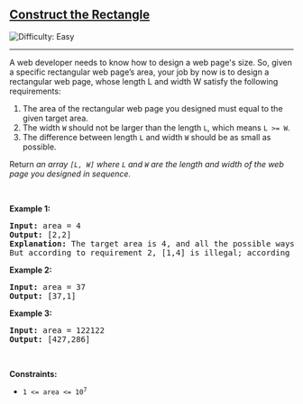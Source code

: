 <h2><a href="https://leetcode.com/problems/construct-the-rectangle">Construct the Rectangle</a></h2> <img src='https://img.shields.io/badge/Difficulty-Easy-brightgreen' alt='Difficulty: Easy' /><hr><p>A web developer needs to know how to design a web page&#39;s size. So, given a specific rectangular web page&rsquo;s area, your job by now is to design a rectangular web page, whose length L and width W satisfy the following requirements:</p>

<ol>
	<li>The area of the rectangular web page you designed must equal to the given target area.</li>
	<li>The width <code>W</code> should not be larger than the length <code>L</code>, which means <code>L &gt;= W</code>.</li>
	<li>The difference between length <code>L</code> and width <code>W</code> should be as small as possible.</li>
</ol>

<p>Return <em>an array <code>[L, W]</code> where <code>L</code> and <code>W</code> are the length and width of the&nbsp;web page you designed in sequence.</em></p>

<p>&nbsp;</p>
<p><strong class="example">Example 1:</strong></p>

<pre>
<strong>Input:</strong> area = 4
<strong>Output:</strong> [2,2]
<strong>Explanation:</strong> The target area is 4, and all the possible ways to construct it are [1,4], [2,2], [4,1]. 
But according to requirement 2, [1,4] is illegal; according to requirement 3,  [4,1] is not optimal compared to [2,2]. So the length L is 2, and the width W is 2.
</pre>

<p><strong class="example">Example 2:</strong></p>

<pre>
<strong>Input:</strong> area = 37
<strong>Output:</strong> [37,1]
</pre>

<p><strong class="example">Example 3:</strong></p>

<pre>
<strong>Input:</strong> area = 122122
<strong>Output:</strong> [427,286]
</pre>

<p>&nbsp;</p>
<p><strong>Constraints:</strong></p>

<ul>
	<li><code>1 &lt;= area &lt;= 10<sup>7</sup></code></li>
</ul>
